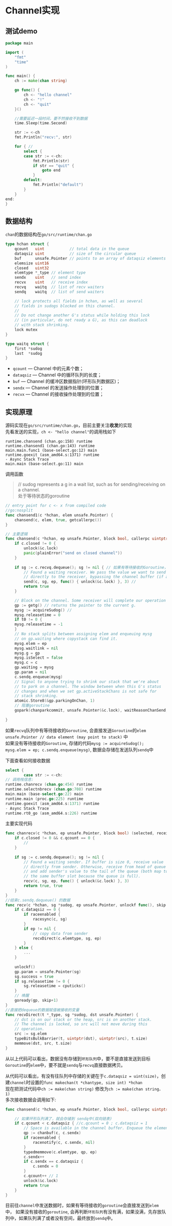 # Channel实现 
## 测试demo
```go
package main

import (
	"fmt"
	"time"
)

func main() {
	ch := make(chan string)

	go func() {
		ch <- "hello channel"
		ch <- "!"
		ch <- "quit"
	}()

	//需要延迟一段时间，要不然接收不到数据
	time.Sleep(time.Second)

	str := <-ch
	fmt.Println("recv:", str)

	for { //
		select {
		case str := <-ch:
			fmt.Println(str)
			if str == "quit" {
				goto end
			}
		default:
			fmt.Println("default")
		}
	}
end:
}
```

## 数据结构 

`chan`的数据结构在`go/src/runtime/chan.go`
```go
type hchan struct {
	qcount   uint           // total data in the queue
	dataqsiz uint           // size of the circular queue
	buf      unsafe.Pointer // points to an array of dataqsiz elements
	elemsize uint16
	closed   uint32
	elemtype *_type // element type
	sendx    uint   // send index
	recvx    uint   // receive index
	recvq    waitq  // list of recv waiters
	sendq    waitq  // list of send waiters

	// lock protects all fields in hchan, as well as several
	// fields in sudogs blocked on this channel.
	//
	// Do not change another G's status while holding this lock
	// (in particular, do not ready a G), as this can deadlock
	// with stack shrinking.
	lock mutex
}

type waitq struct {
    first *sudog
    last  *sudog
}

``` 

- `qcount` — Channel 中的元素个数；
- `dataqsiz` — Channel 中的循环队列的长度；
- `buf` — Channel 的缓冲区数据指针(环形队列数据区)；
- `sendx` — Channel 的发送操作处理到的位置；
- `recvx` — Channel 的接收操作处理到的位置；



## 实现原理 
源码实现在`go/src/runtime/chan.go`，目前主要关注**收发**的实现  
先看发送的实现，`ch <- "hello channel"`的调用栈如下
```shell
runtime.chansend (chan.go:158) runtime
runtime.chansend1 (chan.go:143) runtime
main.main.func1 (base-select.go:12) main
runtime.goexit (asm_amd64.s:1371) runtime
- Async Stack Trace
main.main (base-select.go:11) main
``` 

调用函数
> // sudog represents a g in a wait list, such as for sending/receiving on a channel.  
> 处于等待状态的goroutine 

```go
// entry point for c <- x from compiled code
//go:nosplit
func chansend1(c *hchan, elem unsafe.Pointer) {
	chansend(c, elem, true, getcallerpc())
}

// 主要逻辑
func chansend(c *hchan, ep unsafe.Pointer, block bool, callerpc uintptr) bool {
    if c.closed != 0 {
        unlock(&c.lock)
        panic(plainError("send on closed channel"))
    }
	
	if sg := c.recvq.dequeue(); sg != nil { // 如果有等待接收的Goroutine，直接发送 
		// Found a waiting receiver. We pass the value we want to send
		// directly to the receiver, bypassing the channel buffer (if any).
		send(c, sg, ep, func() { unlock(&c.lock) }, 3) //
		return true
	}

    // Block on the channel. Some receiver will complete our operation for us.
    gp := getg() // returns the pointer to the current g.
    mysg := acquireSudog() // 
    mysg.releasetime = 0
    if t0 != 0 {
    mysg.releasetime = -1
    }
    // No stack splits between assigning elem and enqueuing mysg
    // on gp.waiting where copystack can find it.
    mysg.elem = ep
    mysg.waitlink = nil
    mysg.g = gp
    mysg.isSelect = false
    mysg.c = c
    gp.waiting = mysg
    gp.param = nil
    c.sendq.enqueue(mysg)
    // Signal to anyone trying to shrink our stack that we're about
    // to park on a channel. The window between when this G's status
    // changes and when we set gp.activeStackChans is not safe for
    // stack shrinking.
    atomic.Store8(&gp.parkingOnChan, 1)
	// 阻塞goroutine
    gopark(chanparkcommit, unsafe.Pointer(&c.lock), waitReasonChanSend, traceEvGoBlockSend, 2) 
	
}
```  
如果`recvq`队列中有等待接收的`Goroutine`, 会直接发送`Goroutine`的`elem unsafe.Pointer // data element (may point to stack)` 中  
如果没有等待接收的`Goroutine`, 存储的代码`mysg := acquireSudog(); mysg.elem = ep; c.sendq.enqueue(mysg)`, 数据会存储在发送队列`sendq`中   

下面查看如何接收数据
```go
select {
		case str := <-ch:
// 调用栈信息:
runtime.chanrecv (chan.go:454) runtime
runtime.selectnbrecv (chan.go:708) runtime
main.main (base-select.go:22) main
runtime.main (proc.go:225) runtime
runtime.goexit (asm_amd64.s:1371) runtime
- Async Stack Trace
runtime.rt0_go (asm_amd64.s:226) runtime
```  

主要实现代码  
```go
func chanrecv(c *hchan, ep unsafe.Pointer, block bool) (selected, received bool) {
    if c.closed != 0 && c.qcount == 0 {
		// 
    }
	
    if sg := c.sendq.dequeue(); sg != nil {
        // Found a waiting sender. If buffer is size 0, receive value
        // directly from sender. Otherwise, receive from head of queue
        // and add sender's value to the tail of the queue (both map to
        // the same buffer slot because the queue is full).
        recv(c, sg, ep, func() { unlock(&c.lock) }, 3)
        return true, true
    }
}
//结束c.sendq.dequeue() 的数据
func recv(c *hchan, sg *sudog, ep unsafe.Pointer, unlockf func(), skip int) {
	if c.dataqsiz == 0 {
		if raceenabled {
			racesync(c, sg)
		}
		if ep != nil {
			// copy data from sender
			recvDirect(c.elemtype, sg, ep)
		}
	} else {
		...
    }
	
    unlockf()
    gp.param = unsafe.Pointer(sg)
    sg.success = true
    if sg.releasetime != 0 {
        sg.releasetime = cputicks()
    }
	// 唤醒
    goready(gp, skip+1)
}
//直接把dequeue的数据赋值被接收的变量  
func recvDirect(t *_type, sg *sudog, dst unsafe.Pointer) {
	// dst is on our stack or the heap, src is on another stack.
	// The channel is locked, so src will not move during this
	// operation.
	src := sg.elem
	typeBitsBulkBarrier(t, uintptr(dst), uintptr(src), t.size)
	memmove(dst, src, t.size)
}
```  
从以上代码可以看出，数据没有存储到`环形队列`中，要不是直接发送到目标`Goroutine`的`elem`中，要不就是`sendq`与`recvq`直接数据拷贝。  

从代码可以看出，有没有往队列中存储的关键在于`c.dataqsiz = uint(size)`，创建`channel`时设置的`func makechan(t *chantype, size int) *hchan`  
现在把测试代码中`ch := make(chan string)` 修改为`ch := make(chan string， 1)`  
多次接收数据会调用如下:  
```go
func chansend(c *hchan, ep unsafe.Pointer, block bool, callerpc uintptr) bool {

	// 如果环形队列满了，就会存储到 sendq中(双向链表)  
 	if c.qcount < c.dataqsiz { //c.qcount = 0 ; c.dataqsiz = 1
		// Space is available in the channel buffer. Enqueue the element to send.
		qp := chanbuf(c, c.sendx)
		if raceenabled {
			racenotify(c, c.sendx, nil)
		}
		typedmemmove(c.elemtype, qp, ep)
		c.sendx++
		if c.sendx == c.dataqsiz {
			c.sendx = 0
		}
		c.qcount++ // 1
		unlock(&c.lock)
		return true
	}
}
```  
目前往`channel`中发送数据时，如果有等待接收的`goroutine`会直接发送到`elem`中，
如果没有接收的`goroutine`, 会再判断`环形队列`有没有满，如果没满，先存放队列中，如果队列满了或者没有空间，最终放到`sendq`中。  









